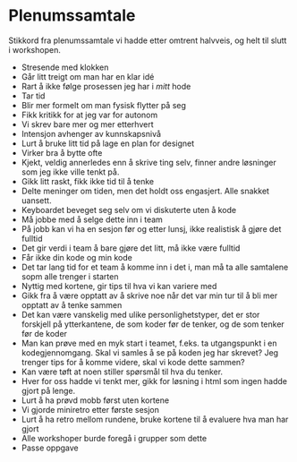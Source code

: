 # Plenumssamtale

Stikkord fra plenumssamtale vi hadde etter omtrent halvveis, og helt til slutt i workshopen.

* Stresende med klokken
* Går litt treigt om man har en klar idé
* Rart å ikke følge prosessen jeg har i _mitt_ hode
* Tar tid
* Blir mer formelt om man fysisk flytter på seg
* Fikk kritikk for at jeg var for autonom
* Vi skrev bare mer og mer etterhvert
* Intensjon avhenger av kunnskapsnivå
* Lurt å bruke litt tid på lage en plan for  designet
* Virker bra å bytte ofte
* Kjekt, veldig annerledes enn å skrive ting selv, finner andre løsninger som jeg ikke ville tenkt på.
* Gikk litt raskt, fikk ikke tid til å tenke
* Delte meninger om tiden, men det holdt oss engasjert. Alle snakket uansett.
* Keyboardet beveget seg selv om vi diskuterte uten å kode
* Må jobbe med å selge dette inn i team
* På jobb kan vi ha en sesjon før og etter lunsj, ikke realistisk å gjøre det fulltid
* Det gir verdi i team å bare gjøre det litt, må ikke være fulltid
* Får ikke din kode og min kode
* Det tar lang tid for et team å komme inn i det i, man må ta alle samtalene sopm alle trenger i starten
* Nyttig med kortene, gir tips til hva vi kan variere med
* Gikk fra å være opptatt av å skrive noe når det var min tur til å bli mer opptatt av å tenke sammen
* Det kan være vanskelig med ulike personlighetstyper, det er stor forskjell på ytterkantene, de som koder før de tenker, og de som tenker før de koder
* Man kan prøve med en myk start i teamet, f.eks. ta utgangspunkt i en kodegjennomgang. Skal vi samles å se på koden jeg har skrevet? Jeg trenger tips for å komme videre, skal vi kode dette sammen?
* Kan være tøft at noen stiller spørsmål til hva du tenker. 
* Hver for oss hadde vi tenkt mer, gikk for løsning i html som ingen hadde gjort på lenge.
* Lurt å ha prøvd mobb først uten kortene
* Vi gjorde miniretro etter første sesjon
* Lurt å ha retro mellom rundene, bruke kortene til å evaluere hva man har gjort
* Alle workshoper burde foregå i grupper som dette
* Passe oppgave
